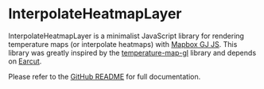 # InterpolateHeatmapLayer

InterpolateHeatmapLayer is a minimalist JavaScript library for rendering temperature maps (or interpolate heatmaps) with [Mapbox GJ JS](https://docs.mapbox.com/mapbox-gl-js/guides/). This library was greatly inspired by the [temperature-map-gl](https://github.com/ham-systems/temperature-map-gl) library and depends on [Earcut](https://github.com/mapbox/earcut).

Please refer to the [GitHub README](https://github.com/Rylern/InterpolateHeatmapLayer#readme) for full documentation.
